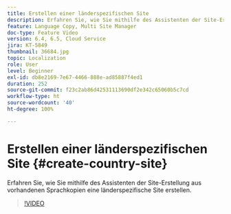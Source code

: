 ```yaml
---
title: Erstellen einer länderspezifischen Site
description: Erfahren Sie, wie Sie mithilfe des Assistenten der Site-Erstellung aus vorhandenen Sprachkopien eine länderspezifische Site erstellen.
feature: Language Copy, Multi Site Manager
doc-type: Feature Video
version: 6.4, 6.5, Cloud Service
jira: KT-5849
thumbnail: 36684.jpg
topic: Localization
role: User
level: Beginner
exl-id: db8e2169-7e67-4466-888e-ad85887f4ed1
duration: 252
source-git-commit: f23c2ab86d42531113690df2e342c65060b5c7cd
workflow-type: ht
source-wordcount: '40'
ht-degree: 100%

---
```


# Erstellen einer länderspezifischen Site {#create-country-site}

Erfahren Sie, wie Sie mithilfe des Assistenten der Site-Erstellung aus vorhandenen Sprachkopien eine länderspezifische Site erstellen.

>[!VIDEO](https://video.tv.adobe.com/v/36684?quality=12&learn=on)
